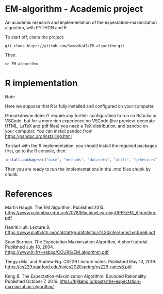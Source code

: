 # EM-algorithm - Academic project

An academic research and implementation of the expectation–maximization algorithm, with PYTHON and R.

To start off, clone the project: 
```shell
git clone https://github.com/Samashi47/EM-algorithm.git
```

Then:
```shell
cd EM-algorithm
```

# R implementation

> [!NOTE]
>
> Here we suppose that R is fully installed and configured on your computer.
>
> R-markdownn doesn't require any further configuration to run on Rstudio or VSCode, but for a more rich experience on VSCode (live preview, generate HTML, LaTeX and pdf files) you need a TeX distribution, and pandoc on your computer. You can install pandoc from https://pandoc.org/installing.html

To start with the R implementation, you should install the required packages first, go to the R console, then: 
```R
install.packages(c("base", "methods", "datasets", "utils", "grDevices", "graphics", "stats", "plyr", "mvtnorm", "ggplot2"))
```
Then you are ready to run the implementations in the .rmd files chunk by chunk.

# References

Martin Haugh. The EM Algorithm. Published 2015. https://www.columbia.edu/~mh2078/MachineLearningORFE/EM_Algorithm.pdf

Henrik Hult. Lecture 8. https://www.math.kth.se/matstat/gru/Statistical%20inference/Lecture8.pdf

Sean Borman. The Expectation Maximization Algorithm, A short tutorial. Published July 18, 2004. https://www.lri.fr/~sebag/COURS/EM_algorithm.pdf

Tengyu Ma. and Andrew Ng. CS229 Lecture notes. Published May 13, 2019. https://cs229.stanford.edu/notes2020spring/cs229-notes8.pdf

Keng B. The Expectation-Maximization Algorithm. Bounded Rationality. Published October 7, 2016. https://bjlkeng.io/posts/the-expectation-maximization-algorithm/